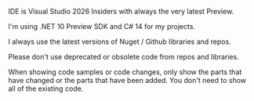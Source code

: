 IDE is Visual Studio 2026 Insiders with always the very latest Preview.

I'm using .NET 10 Preview SDK and C# 14 for my projects.

I always use the latest versions of Nuget / Github libraries and repos.

Please don't use deprecated or obsolete code from repos and libraries.

When showing code samples or code changes, only show the parts that have changed or the parts that have been added. You don't need to show all of the existing code.
